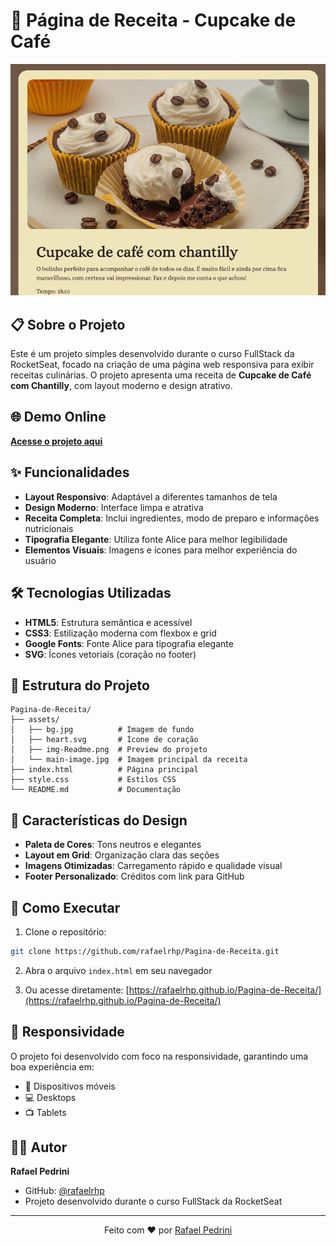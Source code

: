 # 🧁 Página de Receita - Cupcake de Café

![Preview do Projeto](./assets/img-Readme.png)

## 📋 Sobre o Projeto

Este é um projeto simples desenvolvido durante o curso FullStack da RocketSeat, focado na criação de uma página web responsiva para exibir receitas culinárias. O projeto apresenta uma receita de **Cupcake de Café com Chantilly**, com layout moderno e design atrativo.

## 🌐 Demo Online

**[Acesse o projeto aqui](https://rafaelrhp.github.io/Pagina-de-Receita/)**

## ✨ Funcionalidades

- **Layout Responsivo**: Adaptável a diferentes tamanhos de tela
- **Design Moderno**: Interface limpa e atrativa
- **Receita Completa**: Inclui ingredientes, modo de preparo e informações nutricionais
- **Tipografia Elegante**: Utiliza fonte Alice para melhor legibilidade
- **Elementos Visuais**: Imagens e ícones para melhor experiência do usuário

## 🛠️ Tecnologias Utilizadas

- **HTML5**: Estrutura semântica e acessível
- **CSS3**: Estilização moderna com flexbox e grid
- **Google Fonts**: Fonte Alice para tipografia elegante
- **SVG**: Ícones vetoriais (coração no footer)

## 📁 Estrutura do Projeto

```
Pagina-de-Receita/
├── assets/
│   ├── bg.jpg          # Imagem de fundo
│   ├── heart.svg       # Ícone de coração
│   ├── img-Readme.png  # Preview do projeto
│   └── main-image.jpg  # Imagem principal da receita
├── index.html          # Página principal
├── style.css           # Estilos CSS
└── README.md           # Documentação
```

## 🎨 Características do Design

- **Paleta de Cores**: Tons neutros e elegantes
- **Layout em Grid**: Organização clara das seções
- **Imagens Otimizadas**: Carregamento rápido e qualidade visual
- **Footer Personalizado**: Créditos com link para GitHub

## 🚀 Como Executar

1. Clone o repositório:

```bash
git clone https://github.com/rafaelrhp/Pagina-de-Receita.git
```

2. Abra o arquivo `index.html` em seu navegador

3. Ou acesse diretamente: [https://rafaelrhp.github.io/Pagina-de-Receita/](https://rafaelrhp.github.io/Pagina-de-Receita/)

## 📱 Responsividade

O projeto foi desenvolvido com foco na responsividade, garantindo uma boa experiência em:

- 📱 Dispositivos móveis
- 💻 Desktops
- 📺 Tablets

## 👨‍💻 Autor

**Rafael Pedrini**

- GitHub: [@rafaelrhp](https://github.com/rafaelrhp)
- Projeto desenvolvido durante o curso FullStack da RocketSeat

---

<div align="center">
  <p>Feito com ❤️ por <a href="https://github.com/rafaelrhp">Rafael Pedrini</a></p>
</div>
